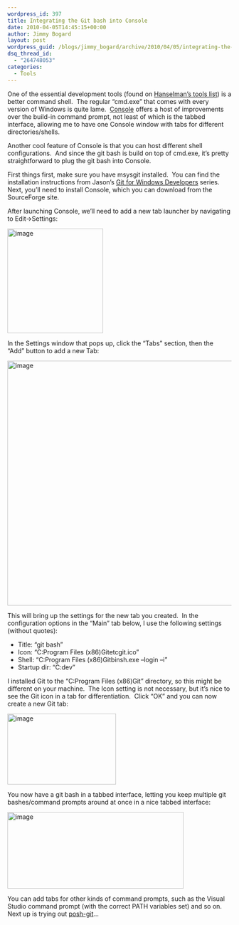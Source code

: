 ```yaml
---
wordpress_id: 397
title: Integrating the Git bash into Console
date: 2010-04-05T14:45:15+00:00
author: Jimmy Bogard
layout: post
wordpress_guid: /blogs/jimmy_bogard/archive/2010/04/05/integrating-the-git-bash-into-console.aspx
dsq_thread_id:
  - "264748053"
categories:
  - Tools
---
```

One of the essential development tools (found on [Hanselman’s tools list](http://hanselman.com/tools)) is a better command shell.&#160; The regular “cmd.exe” that comes with every version of Windows is quite lame.&#160; [Console](http://sourceforge.net/projects/console/) offers a host of improvements over the build-in command prompt, not least of which is the tabbed interface, allowing me to have one Console window with tabs for different directories/shells.

Another cool feature of Console is that you can host different shell configurations.&#160; And since the git bash is build on top of cmd.exe, it’s pretty straightforward to plug the git bash into Console.

First things first, make sure you have msysgit installed.&#160; You can find the installation instructions from Jason’s [Git for Windows Developers](http://www.lostechies.com/blogs/jason_meridth/archive/2009/06/01/git-for-windows-developers-git-series-part-1.aspx) series.&#160; Next, you’ll need to install Console, which you can download from the SourceForge site.

After launching Console, we’ll need to add a new tab launcher by navigating to Edit->Settings:

[<img style="border-bottom: 0px;border-left: 0px;border-top: 0px;border-right: 0px" border="0" alt="image" src="http://lostechies.com/jimmybogard/files/2011/03/image_thumb_706E3275.png" width="215" height="235" />](http://lostechies.com/jimmybogard/files/2011/03/image_05CBE7DE.png) 

In the Settings window that pops up, click the “Tabs” section, then the “Add” button to add a new Tab:

[<img style="border-bottom: 0px;border-left: 0px;border-top: 0px;border-right: 0px" border="0" alt="image" src="http://lostechies.com/jimmybogard/files/2011/03/image_thumb_2F5FB311.png" width="537" height="550" />](http://lostechies.com/jimmybogard/files/2011/03/image_7001FF80.png) 

This will bring up the settings for the new tab you created.&#160; In the configuration options in the “Main” tab below, I use the following settings (without quotes):

  * Title: “git bash”
  * Icon: “C:Program Files (x86)Gitetcgit.ico”
  * Shell: “C:Program Files (x86)Gitbinsh.exe &#8211;login –i”
  * Startup dir: “C:dev”

I installed Git to the “C:Program Files (x86)Git” directory, so this might be different on your machine.&#160; The Icon setting is not necessary, but it’s nice to see the Git icon in a tab for differentiation.&#160; Click “OK” and you can now create a new Git tab:

[<img style="border-bottom: 0px;border-left: 0px;border-top: 0px;border-right: 0px" border="0" alt="image" src="http://lostechies.com/jimmybogard/files/2011/03/image_thumb_6E5133AC.png" width="244" height="159" />](http://lostechies.com/jimmybogard/files/2011/03/image_55C1965C.png) </p> </p> 

You now have a git bash in a tabbed interface, letting you keep multiple git bashes/command prompts around at once in a nice tabbed interface:

[<img style="border-bottom: 0px;border-left: 0px;border-top: 0px;border-right: 0px" border="0" alt="image" src="http://lostechies.com/jimmybogard/files/2011/03/image_thumb_06749E08.png" width="396" height="172" />](http://lostechies.com/jimmybogard/files/2011/03/image_1BD25370.png) 

You can add tabs for other kinds of command prompts, such as the Visual Studio command prompt (with the correct PATH variables set) and so on.&#160; Next up is trying out [posh-git](http://www.lostechies.com/blogs/dahlbyk/archive/2010/03/27/posh-git-release-v0-1.aspx)…